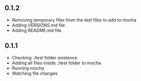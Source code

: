 ## 0.1.2

- Removing temporary files from the test files to add to mocha
- Adding VERSIONS.md file
- Adding README.md file

## 0.1.1

- Checking ./test folder existence
- Adding all files inside ./test folder to mocha
- Running mocha
- Watching file changes
